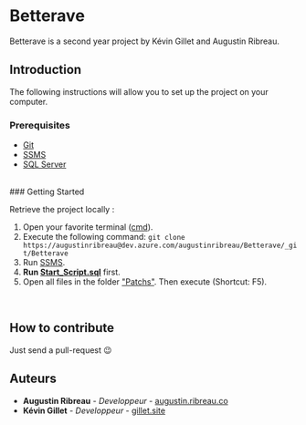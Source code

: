 # Betterave

Betterave is a second year project by Kévin Gillet and Augustin Ribreau.
<br>

## Introduction

The following instructions will allow you to set up the project on your computer.
<br>

### Prerequisites

<ul>
  <li><a href="https://git-scm.com/">Git</a></li>
  <li><a href="https://docs.microsoft.com/fr-fr/sql/ssms/download-sql-server-management-studio-ssms?view=sql-server-ver15">SSMS</a></li>
  <li><a href="https://www.microsoft.com/fr-fr/sql-server/sql-server-downloads">SQL Server</a></li>
</ul>
<br />
### Getting Started

Retrieve the project locally :

1. Open your favorite terminal (<a href="https://fr.wikipedia.org/wiki/Cmd">cmd</a>).
2. Execute the following command:
   `git clone https://augustinribreau@dev.azure.com/augustinribreau/Betterave/_git/Betterave`
3. Run <a href="https://docs.microsoft.com/fr-fr/sql/ssms/download-sql-server-management-studio-ssms?view=sql-server-ver15">SSMS<a>.
4. <b> Run <a href="https://dev.azure.com/augustinribreau/_git/Betterave?path=%2FScript_De_D%C3%A9part%2FScript_De_Depart.sql">Start_Script.sql</a></b> first.
5. Open all files in the folder <a href="https://dev.azure.com/augustinribreau/_git/Betterave?path=%2FPatchs">"Patchs"</a>. Then execute (Shortcut: F5).

<br />

## How to contribute

Just send a pull-request 😉

## Auteurs

- <b>Augustin Ribreau</b> - <i>Developpeur</i> - [augustin.ribreau.co](https://augustin.ribreau.co/)
- <b>Kévin Gillet</b> - <i>Developpeur</i> - [gillet.site](http://gillet.site/)
